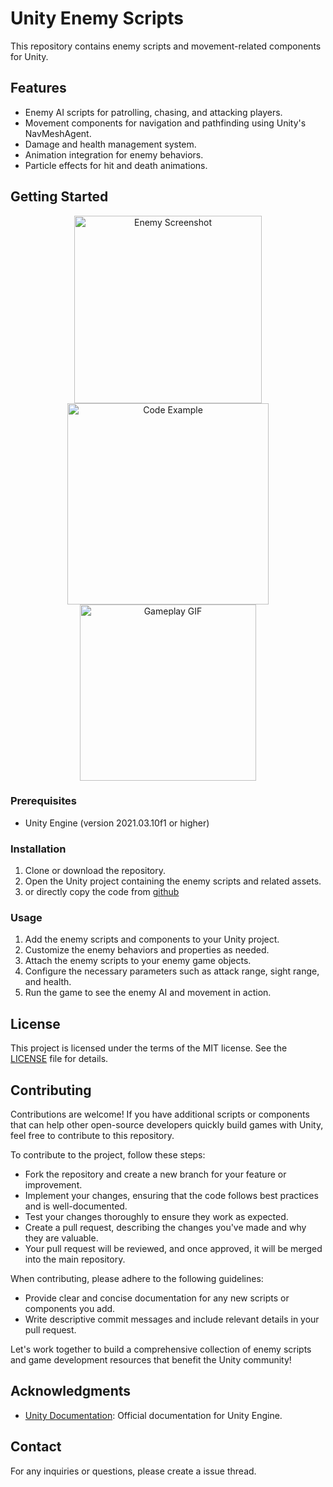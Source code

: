 # Unity Enemy Scripts

This repository contains enemy scripts and movement-related components for Unity. 

## Features

- Enemy AI scripts for patrolling, chasing, and attacking players.
- Movement components for navigation and pathfinding using Unity's NavMeshAgent.
- Damage and health management system.
- Animation integration for enemy behaviors.
- Particle effects for hit and death animations.

## Getting Started
<div align="center">
  <img src="https://github.com/himanshuskyrockets/Enemy/assets/84278213/e339a3bb-c76b-4024-b5ac-69d71653ea27" alt="Enemy Screenshot" width="300">
  <img src="https://github.com/himanshuskyrockets/Enemy/assets/84278213/7a32079d-3551-472a-8d2d-69ee2586d813" alt="Code Example" width="322">
  <img src="https://github.com/himanshuskyrockets/Enemy/assets/84278213/6d03b946-1454-4ca0-9780-a61b7a9de091" alt="Gameplay GIF" width="282">
</div>




### Prerequisites

- Unity Engine (version 2021.03.10f1 or higher)

### Installation

1. Clone or download the repository.
2. Open the Unity project containing the enemy scripts and related assets.
3. or directly copy the code from [github](www.github.com)

### Usage

1. Add the enemy scripts and components to your Unity project.
2. Customize the enemy behaviors and properties as needed.
3. Attach the enemy scripts to your enemy game objects.
4. Configure the necessary parameters such as attack range, sight range, and health.
5. Run the game to see the enemy AI and movement in action.

## License

This project is licensed under the terms of the MIT license. See the [LICENSE](LICENSE) file for details.

## Contributing

Contributions are welcome! If you have additional scripts or components that can help other open-source developers quickly build games with Unity, feel free to contribute to this repository.

To contribute to the project, follow these steps:

- Fork the repository and create a new branch for your feature or improvement.
- Implement your changes, ensuring that the code follows best practices and is well-documented.
- Test your changes thoroughly to ensure they work as expected.
- Create a pull request, describing the changes you've made and why they are valuable.
- Your pull request will be reviewed, and once approved, it will be merged into the main repository.

When contributing, please adhere to the following guidelines:

- Provide clear and concise documentation for any new scripts or components you add.
- Write descriptive commit messages and include relevant details in your pull request.

Let's work together to build a comprehensive collection of enemy scripts and game development resources that benefit the Unity community!


## Acknowledgments

- [Unity Documentation](https://docs.unity3d.com/): Official documentation for Unity Engine.


## Contact

For any inquiries or questions, please create a issue thread.


